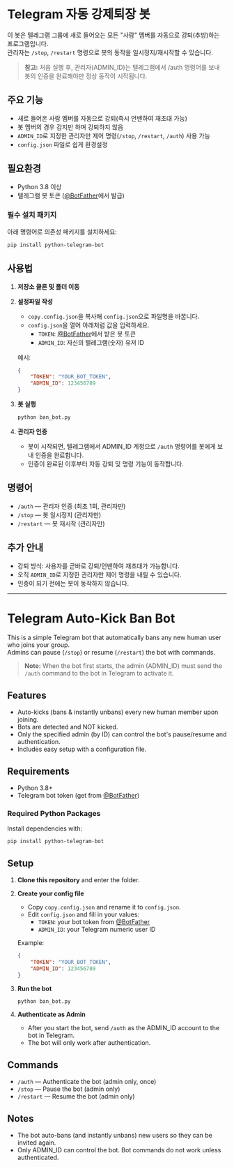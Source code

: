 # Telegram 자동 강제퇴장 봇

이 봇은 텔레그램 그룹에 새로 들어오는 모든 "사람" 멤버를 자동으로 강퇴(추방)하는 프로그램입니다.  
관리자는 `/stop`, `/restart` 명령으로 봇의 동작을 일시정지/재시작할 수 있습니다.

> **참고:** 처음 실행 후, 관리자(ADMIN_ID)는 텔레그램에서 /auth 명령어를 보내 봇의 인증을 완료해야만 정상 동작이 시작됩니다.

## 주요 기능

- 새로 들어온 사람 멤버를 자동으로 강퇴(즉시 언밴하여 재초대 가능)
- 봇 멤버의 경우 감지만 하며 강퇴하지 않음
- `ADMIN_ID`로 지정한 관리자만 제어 명령(`/stop`, `/restart`, `/auth`) 사용 가능
- `config.json` 파일로 쉽게 환경설정

## 필요환경

- Python 3.8 이상
- 텔레그램 봇 토큰 ([@BotFather](https://t.me/BotFather)에서 발급)

### 필수 설치 패키지

아래 명령어로 의존성 패키지를 설치하세요:
```bash
pip install python-telegram-bot
```

## 사용법

1. **저장소 클론 및 폴더 이동**

2. **설정파일 작성**
   - `copy.config.json`을 복사해 `config.json`으로 파일명을 바꿉니다.
   - `config.json`을 열어 아래처럼 값을 입력하세요.
     - `TOKEN`: [@BotFather](https://t.me/BotFather)에서 받은 봇 토큰
     - `ADMIN_ID`: 자신의 텔레그램(숫자) 유저 ID

    예시:
    ```json
    {
        "TOKEN": "YOUR_BOT_TOKEN",
        "ADMIN_ID": 123456789
    }
    ```

3. **봇 실행**
   ```bash
   python ban_bot.py
   ```

4. **관리자 인증**
   - 봇이 시작되면, 텔레그램에서 ADMIN_ID 계정으로 `/auth` 명령어를 봇에게 보내 인증을 완료합니다.
   - 인증이 완료된 이후부터 자동 강퇴 및 명령 기능이 동작합니다.

## 명령어

- `/auth` — 관리자 인증 (최초 1회, 관리자만)
- `/stop` — 봇 일시정지 (관리자만)
- `/restart` — 봇 재시작 (관리자만)

## 추가 안내

- 강퇴 방식: 사용자를 곧바로 강퇴/언밴하여 재초대가 가능합니다.
- 오직 `ADMIN_ID`로 지정한 관리자만 제어 명령을 내릴 수 있습니다.
- 인증이 되기 전에는 봇이 동작하지 않습니다.

---

# Telegram Auto-Kick Ban Bot

This is a simple Telegram bot that automatically bans any new human user who joins your group.  
Admins can pause (`/stop`) or resume (`/restart`) the bot with commands.

> **Note:** When the bot first starts, the admin (ADMIN_ID) must send the `/auth` command to the bot in Telegram to activate it.

## Features

- Auto-kicks (bans & instantly unbans) every new human member upon joining.
- Bots are detected and NOT kicked.
- Only the specified admin (by ID) can control the bot's pause/resume and authentication.
- Includes easy setup with a configuration file.

## Requirements

- Python 3.8+
- Telegram bot token (get from [@BotFather](https://t.me/BotFather))

### Required Python Packages
Install dependencies with:
```bash
pip install python-telegram-bot
```

## Setup

1. **Clone this repository** and enter the folder.

2. **Create your config file**
   - Copy `copy.config.json` and rename it to `config.json`.
   - Edit `config.json` and fill in your values:
     - `TOKEN`: your bot token from [@BotFather](https://t.me/BotFather)
     - `ADMIN_ID`: your Telegram numeric user ID

   Example:
   ```json
   {
       "TOKEN": "YOUR_BOT_TOKEN",
       "ADMIN_ID": 123456789
   }
   ```

3. **Run the bot**
   ```bash
   python ban_bot.py
   ```

4. **Authenticate as Admin**
   - After you start the bot, send `/auth` as the ADMIN_ID account to the bot in Telegram.
   - The bot will only work after authentication.

## Commands

- `/auth` — Authenticate the bot (admin only, once)
- `/stop` — Pause the bot (admin only)
- `/restart` — Resume the bot (admin only)

## Notes

- The bot auto-bans (and instantly unbans) new users so they can be invited again.
- Only ADMIN_ID can control the bot. Bot commands do not work unless authenticated.
